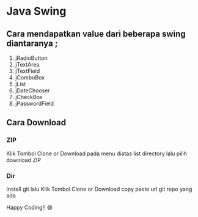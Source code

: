 # Java Swing 

## Cara mendapatkan value dari beberapa swing diantaranya ;
1. jRadioButton
2. jTextArea
3. jTextField
4. jComboBox
5. jList
6. jDateChooser
7. jCheckBox
8. jPasswordField

## Cara Download

### ZIP
Klik Tombol Clone or Download pada menu diatas list directory lalu pilih download ZIP

### Dir
Install git lalu Klik Tombol Clone or Download copy paste url git repo yang ada

Happy Coding!! 😄 